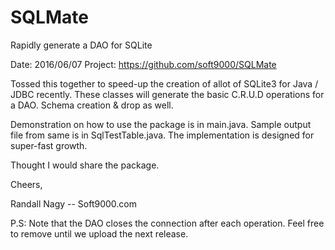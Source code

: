 # SQLMate
Rapidly generate a DAO for SQLite

Date: 2016/06/07
Project: https://github.com/soft9000/SQLMate

Tossed this together to speed-up the creation of allot of SQLite3 for Java / JDBC recently. These classes will generate the basic C.R.U.D 
operations for a DAO. Schema creation & drop as well.

Demonstration on how to use the package is in main.java.
   Sample output file from same is in SqlTestTable.java.
   The implementation is designed for super-fast growth. 

Thought I would share the package.



Cheers,


Randall Nagy
-- Soft9000.com


P.S: Note that the DAO closes the connection after each operation. Feel free to remove until we upload the next release.
